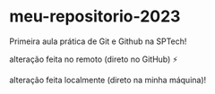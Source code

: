 # meu-repositorio-2023
Primeira aula prática de Git e Github na SPTech!

alteração feita no remoto (direto no GitHub) ⚡

alteração feita localmente (direto na minha máquina)!
